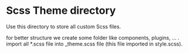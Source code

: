 Scss Theme directory
=================
Use this directory to store all custom Scss files.

for better structure we create some folder like components, plugins, ... . import all *.scss
file into _theme.scss file (this file imported in style.scss).